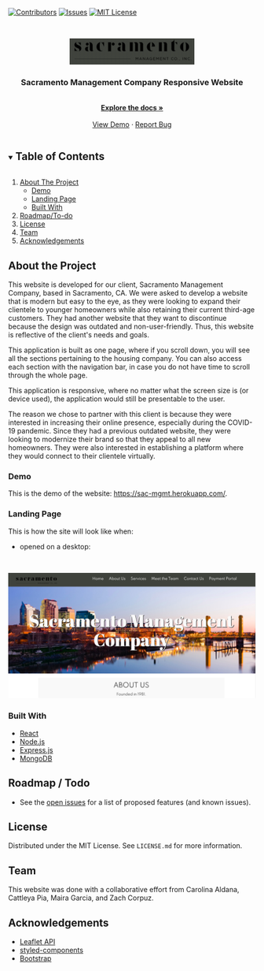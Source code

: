 [![Contributors][contributors-shield]][contributors-url]
[![Issues][issues-shield]][issues-url]
[![MIT License][license-shield]][license-url]

<br />
<p align="center">
  <a href="https://github.com/zcorpuz/SacMgmt">
    <img src="sac-logo.png" alt="Logo">
  </a>

  <h3 align="center">Sacramento Management Company Responsive Website</h3>

  <p align="center">
    <br />
    <a href="https://github.com/zcorpuz/SacMgmt"><strong>Explore the docs »</strong></a>
    <br />
    <br />
    <a href="https://sac-mgmt.herokuapp.com/">View Demo</a>
    ·
    <a href="https://github.com/zcorpuz/SacMgmt/issues">Report Bug</a>
  </p>
</p>

<details open="open">
  <summary><h2 style="display: inline-block">Table of Contents</h2></summary>
  <ol>
    <li>
      <a href="#about-the-project">About The Project</a>
      <ul>
        <li><a href="#built-with">Demo</a></li>
      </ul>
      <ul>
        <li><a href="#built-with">Landing Page</a></li>
      </ul>
      <ul>
        <li><a href="#built-with">Built With</a></li>
      </ul>
    </li>
    <li><a href="#contributing">Roadmap/To-do</a></li>
    <li><a href="#license">License</a></li>
    <li><a href="#contact">Team</a></li>
    <li><a href="#contact">Acknowledgements</a></li>
  </ol>
</details>


## About the Project
This website is developed for our client, Sacramento Management Company, based in Sacramento, CA. We were asked to develop a website that is modern but easy to the eye, as they were looking to expand their clientele to younger homeowners while also retaining their current third-age customers. They had another website that they want to discontinue because the design was outdated and non-user-friendly. Thus, this website is reflective of the client's needs and goals. 

This application is built as one page, where if you scroll down, you will see all the sections pertaining to the housing company. You can also access each section with the navigation bar, in case you do not have time to scroll through the whole page. 

This application is responsive, where no matter what the screen size is (or device used), the application would still be presentable to the user. 

The reason we chose to partner with this client is because they were interested in increasing their online presence, especially during the COVID-19 pandemic. Since they had a previous outdated website, they were looking to modernize their brand so that they appeal to all new homeowners. They were also interested in establishing a platform where they would connect to their clientele virtually. 

### Demo
This is the demo of the website: https://sac-mgmt.herokuapp.com/.

### Landing Page
This is how the site will look like when:

* opened on a desktop:
<br />

![Sacramento Management COmpany Website in Desktop Form](./sac-desktop.png)


### Built With 
* [React](https://reactjs.org/)
* [Node.js](https://nodejs.org/en/)
* [Express.js](https://expressjs.com/)
* [MongoDB](mongodb.com) 


## Roadmap / Todo
* See the [open issues](https://github.com/zcorpuz/SacMgmt/issues) for a list of proposed features (and known issues).


## License
Distributed under the MIT License. See `LICENSE.md` for more information.


## Team
This website was done with a collaborative effort from Carolina Aldana, Cattleya Pia, Maira Garcia, and Zach Corpuz.

## Acknowledgements
* [Leaflet API](https://leafletjs.com/reference-1.7.1.html) 
* [styled-components](https://styled-components.com/) 
* [Bootstrap](https://getbootstrap.com/docs/5.0/getting-started/introduction/) 


[contributors-shield]: https://img.shields.io/github/contributors/zcorpuz/SacMgmt.svg?style=for-the-badge
[contributors-url]: https://github.com/zcorpuz/SacMgmt/graphs/contributors
[issues-shield]: https://img.shields.io/github/issues/zcorpuz/SacMgmt.svg?style=for-the-badge
[issues-url]: https://github.com/zcorpuz/SacMgmt/issues
[license-shield]: https://img.shields.io/github/license/zcorpuz/SacMgmt.svg?style=for-the-badge
[license-url]: https://github.com/zcorpuz/SacMgmt/master/LICENSE.md
